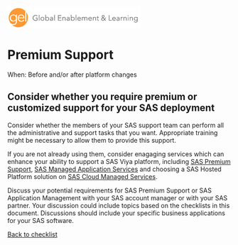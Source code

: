 ![Global Enablement & Learning](/img/gel_banner_logo_tech-partners.jpg)

# Premium Support

<!--
SortString: 0160
Description: Consider whether you require premium or customized support for your SAS deployment
Tags: Initial,Legacy,Done
Topic: Organization & Governance
Essential: -
Authors: David Stern,Robert Hillier
-->
When: Before and/or after platform changes

## Consider whether you require premium or customized support for your SAS deployment

Consider whether the members of your SAS support team can perform all the administrative and support tasks that you want. Appropriate training might be necessary to allow them to provide this support.

If you are not already using them, consider enagaging services which can enhance your ability to support a SAS Viya platform, including [SAS Premium Support](https://www.sas.com/en_us/services/support-offerings/premium-support.html), [SAS Managed Application Services](https://www.sas.com/en_gb/solutions/cloud/sas-cloud/managed-application-services.html) and choosing a SAS Hosted Platform solution on [SAS Cloud Managed Services](https://www.sas.com/en_gb/solutions/cloud/sas-cloud.html).

Discuss your potential requirements for SAS Premium Support or SAS Application Management with your SAS account manager or with your SAS partner. Your discussion could include topics based on the checklists in this document. Discussions should include your specific business applications for your SAS software.

[Back to checklist](../checklist.md)
